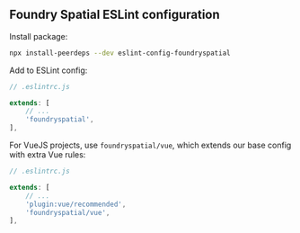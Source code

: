 ## Foundry Spatial ESLint configuration

Install package:

```bash
npx install-peerdeps --dev eslint-config-foundryspatial
```

Add to ESLint config:

```javascript
// .eslintrc.js

extends: [
    // ...
    'foundryspatial',
],
```

For VueJS projects, use `foundryspatial/vue`, which extends our base config with extra Vue rules:

```javascript
// .eslintrc.js

extends: [
    // ...
    'plugin:vue/recommended',
    'foundryspatial/vue',
],
```
